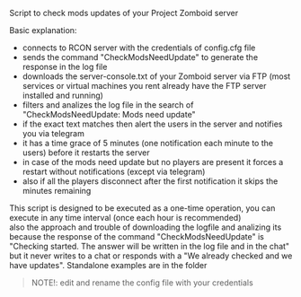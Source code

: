Script to check mods updates of your Project Zomboid server

Basic explanation:  
- connects to RCON server with the credentials of config.cfg file  
- sends the command "CheckModsNeedUpdate" to generate the response in the log file  
- downloads the server-console.txt of your Zomboid server via FTP (most services or virtual machines you rent already have the FTP server installed and running)  
- filters and analizes the log file in the search of "CheckModsNeedUpdate: Mods need update"  
- if the exact text matches then alert the users in the server and notifies you via telegram
- it has a time grace of 5 minutes (one notification each minute to the users) before it restarts the server
- in case of the mods need update but no players are present it forces a restart without notifications (except via telegram)
- also if all the players disconnect after the first notification it skips the minutes remaining

This script is designed to be executed as a one-time operation, you can execute in any time interval (once each hour is recommended)  
also the approach and trouble of downloading the logfile and analizing its because the response of the command "CheckModsNeedUpdate" is "Checking started. The answer will be written in the log file and in the chat" but it never writes to a chat or responds with a "We already checked and we have updates".
Standalone examples are in the folder  
  
  
>NOTE!: edit and rename the config file with your credentials
